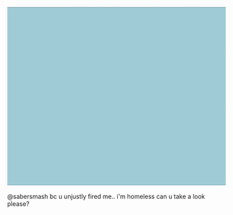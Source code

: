 ![](uguru.preview.gif)

@sabersmash bc u unjustly fired me.. i'm homeless can u take a look please? 
